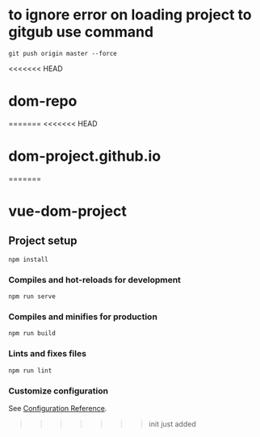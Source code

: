 # to ignore error on loading project to gitgub use command 
```
git push origin master --force
```

<<<<<<< HEAD
# dom-repo
=======
<<<<<<< HEAD
# dom-project.github.io
=======
# vue-dom-project

## Project setup
```
npm install
```

### Compiles and hot-reloads for development
```
npm run serve
```

### Compiles and minifies for production
```
npm run build
```

### Lints and fixes files
```
npm run lint
```

### Customize configuration
See [Configuration Reference](https://cli.vuejs.org/config/).
>>>>>>> init
>>>>>>> just added
